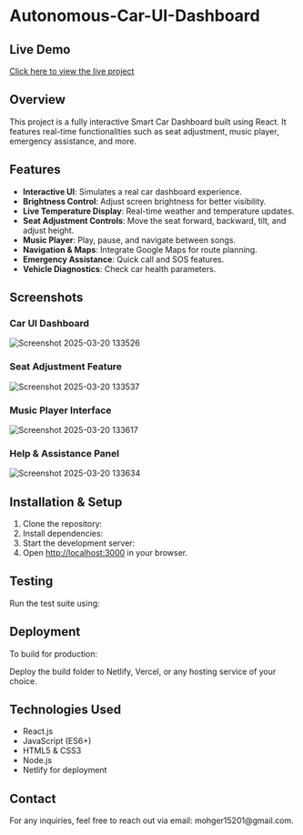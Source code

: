 # Autonomous-Car-UI-Dashboard

## Live Demo

[Click here to view the live project](https://comforting-tulumba-3cd7a1.netlify.app/)

## Overview

This project is a fully interactive Smart Car Dashboard built using React. It features real-time functionalities such as seat adjustment, music player, emergency assistance, and more.

## Features

- **Interactive UI**: Simulates a real car dashboard experience.
- **Brightness Control**: Adjust screen brightness for better visibility.
- **Live Temperature Display**: Real-time weather and temperature updates.
- **Seat Adjustment Controls**: Move the seat forward, backward, tilt, and adjust height.
- **Music Player**: Play, pause, and navigate between songs.
- **Navigation & Maps**: Integrate Google Maps for route planning.
- **Emergency Assistance**: Quick call and SOS features.
- **Vehicle Diagnostics**: Check car health parameters.

## Screenshots

### Car UI Dashboard

![Screenshot 2025-03-20 133526](https://github.com/user-attachments/assets/92300c8d-869b-42bd-bdd2-4687dea62032)


### Seat Adjustment Feature

![Screenshot 2025-03-20 133537](https://github.com/user-attachments/assets/721fe720-d502-40f8-8249-acf1fe7050d4)


### Music Player Interface

![Screenshot 2025-03-20 133617](https://github.com/user-attachments/assets/c65a3159-b74a-4ddf-be1a-d9bff6f4939d)


### Help & Assistance Panel

![Screenshot 2025-03-20 133634](https://github.com/user-attachments/assets/b6b7c83f-745a-4819-a4cd-572ab6207bcb)


## Installation & Setup

1. Clone the repository:
2. Install dependencies:
3. Start the development server:
4. Open [http://localhost:3000](http://localhost:3000) in your browser.

## Testing

Run the test suite using:

## Deployment

To build for production:

Deploy the build folder to Netlify, Vercel, or any hosting service of your choice.

## Technologies Used

- React.js
- JavaScript (ES6+)
- HTML5 & CSS3
- Node.js
- Netlify for deployment

## Contact

For any inquiries, feel free to reach out via email: mohger15201\@gmail.com.


